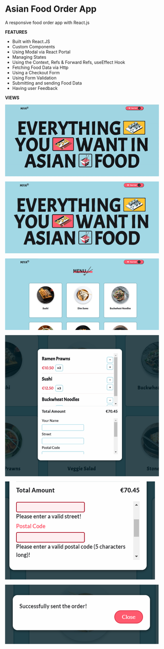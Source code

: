 # Asian Food Order App

A responsive food order app with React.js


**FEATURES**

* Built with React.JS
* Custom Components
* Using Modal via React Portal
* Managing States
* Using the Context, Refs & Forward Refs, useEffect Hook
* Fetching Food Data via Http
* Using a Checkout Form
* Using Form Validation
* Submitting and sending Food Data
* Having user Feedback


**VIEWS**

![view1](/screenshots/view1.gif "view1")  

![view2](/screenshots/view2.png "view2")  

![view3](/screenshots/view3.png "view3")  

![view4](/screenshots/view4.png "view4")  

![view5](/screenshots/view5.png "view5")

![view6](/screenshots/view6.png "view6")